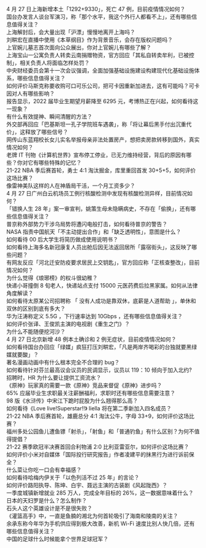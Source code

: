 4 月 27 日上海新增本土「1292+9330」，死亡 47 例，目前疫情情况如何？  
国台办发言人谈台军演习，称「那个水平，我这个外行人都看不上」，还有哪些信息值得关注？  
上海解封后，会大量出现「沪漂」慢慢地离开上海吗？  
刘畊宏在直播中使用《本草纲目》作为背景音乐，会存在版权问题吗？  
上官婉儿墓志首次面向公众展出，你对上官婉儿有哪些了解？  
上海宝山一公寓负责人转卖云南捐赠物资，官方回应「其私自转卖牟利，已被控制」，相关负责人将面临怎样处罚？  
中央财经委员会第十一次会议强调，全面加强基础设施建设构建现代化基础设施体系，哪些信息值得关注？  
如何评价马斯克称要收购可口可乐公司，把可卡因重新加进去，这有可能吗？可卡因对人有哪些影响？  
报告显示，2022 届毕业生期望月薪降至 6295 元，考博热正在兴起，如何看待这一现象？  
有什么有效提神、瞬间清醒的方法？  
外交部再回应「巴基斯坦一孔子学院班车遇袭」，称「将让幕后黑手付出沉重代价」，这释放了哪些信号？  
网传山东蓝翔校长女儿实名举报母亲非法处置房产，想把卖房款转移到国外，真实情况如何？  
老牌 IT 刊物《计算机世界》宣布停工停业，已无力维持经营，背后的原因有哪些？你对它有哪些特殊的记忆？  
21-22 NBA 季后赛首轮，勇士 4:1 淘汰掘金，库里重回首发 30+5+5，如何评价这场比赛？  
像雷神美队这样的人在神盾局干活，一个月工资多少？  
4 月 27 日广州白云机场员工例行核酸检测中发现有核酸检测异样，目前情况如何？  
「错换人生 28 年」案一审宣判，姚策生母未隐瞒病史，不存在「偷换」，还有哪些信息值得关注？  
普京称外部势力干涉乌局势将遭闪电般打击，如何看待普京的警告？  
NASA 指责中国航天「不主动提出合作」和「缺乏透明性」，意图是什么？  
如何看待 00 后大学生将简历做成使用说明书？  
如何看待上海多名新冠康复人员出舱后因无法返回居所「露宿街头」，这反映了哪些问题？  
有网友反应「河北迁安防疫要求居民上交钥匙」，官方回应称「正核查整改」，目前情况如何？  
为什么觉得《琅琊榜》的权斗很幼稚？  
快递小哥撞倒 8 旬老人，快递站点支付 15000 元医药费后拉黑家属。如何从法律角度解读？  
如何看待太原某公司招聘称 「 没有人成功是靠双休，底薪是人道帮助 」，单休和双休的区别到底有多大？  
华为汪涛称定义 5.5G ，下行速率达到 10Gbps ，还有哪些信息值得关注？  
如何评价张译、王俊凯主演的电视剧《重生之门》？  
为什么不能随便挖河沙？  
4 月 27 日北京新增 48 例本土确诊和 2 例无症状，目前疫情情况如何？  
如何看待国台办回应「绿媒」疯狂打压刘畊宏，「凡是两岸齐喝彩的台独就要黑绿媒就要酸」？  
著名漫画动画中有什么根本完全不合理的 bug？  
如何看待针对芬兰最高议会议员的民调显示，议员以 119：10 倾向于加入北约?  
招聘时，HR 为什么要让提供工资流水？  
《原神》玩家真的需要一款《原神》竞品来督促《原神》进步吗？  
65% 应届毕业生求职最关注薪酬福利，求职时还有哪些信息需要注意？  
98 版《水浒传》中宋江下跪时屁股为什么翘得那么高？  
如何看待《Love live!Superstar!!》 liella 将在第二季新加入四名成员？  
21-22 NBA 季后赛首轮，雄鹿总分 4:1 淘汰公牛，字母 33+9，如何评价这场比赛？  
福州多处公园鱼儿遭鱼镖「射杀」，「射鱼」和「普通钓鱼」有什么区别？为何不值得提倡？  
21-22 赛季欧冠半决赛首回合利物浦 2:0 比利亚雷亚尔，如何评价这场比赛？  
如何评价小米对自媒体「国际投行研究报告」作者凌建平的抹黑行为进行诉前保全？  
什么菜让你吃一口会有幸福感？  
如何看待哈梅内伊关于「以色列活不过 25 年」的言论？  
如何评价路阳执导、陈坤、白宇、聂远主演的古装剧《风起陇西》？  
一季度城镇新增就业 285 万人，完成全年目标的 26%，这一数据意味着什么？  
日本的天妇罗是什么？怎么制作？  
石头人这个英雄设计是不是很失败？  
《灌篮高手》中，一直是鱼腩的湘北为何首轮吸引了海南和陵南的关注？  
余承东称今年华为手机供应得到极大改善，新机 Wi-Fi 速度比别人快几倍，还有哪些信息值得关注？  
中国的足球什么时候能拿个世界足球冠军？  
